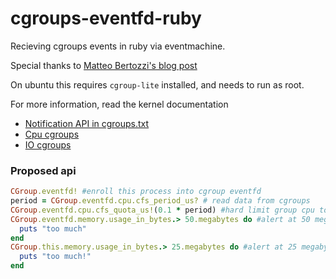 cgroups-eventfd-ruby
====================

Recieving cgroups events in ruby via eventmachine.

Special thanks to [Matteo Bertozzi's blog post](http://th30z.blogspot.co.uk/2011/02/linux-cgroups-memory-threshold-notifier.html)

On ubuntu this requires `cgroup-lite` installed, and needs to run as root.

For more information, read the kernel documentation 
- [Notification API in cgroups.txt](https://www.kernel.org/doc/Documentation/cgroups/cgroups.txt)
- [Cpu cgroups](https://www.kernel.org/doc/Documentation/cgroups/cpuacct.txt)
- [IO cgroups](https://www.kernel.org/doc/Documentation/cgroups/blkio-controller.txt)

### Proposed api

```ruby
CGroup.eventfd! #enroll this process into cgroup eventfd
period = CGroup.eventfd.cpu.cfs_period_us? # read data from cgroups
CGroup.eventfd.cpu.cfs_quota_us!(0.1 * period) #hard limit group cpu to 0.1 of machine capacity
CGroup.eventfd.memory.usage_in_bytes.> 50.megabytes do #alert at 50 megabytes
  puts "too much"
end
CGroup.this.memory.usage_in_bytes.> 25.megabytes do #alert at 25 megabytes for a cgroup made of this process only
  puts "too much!"
end
```

